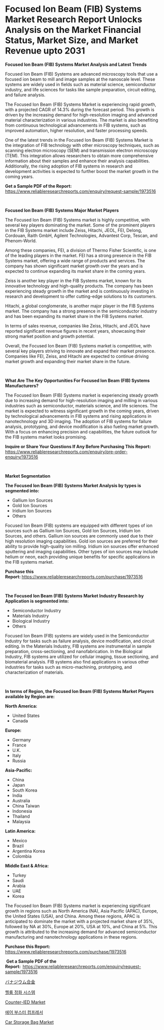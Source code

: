 <p><h1>Focused Ion Beam (FIB) Systems Market Research Report Unlocks Analysis on the Market Financial Status, Market Size, and Market Revenue upto 2031</h1></p><p><strong>Focused Ion Beam (FIB) Systems Market Analysis and Latest Trends</strong></p>
<p><p>Focused Ion Beam (FIB) Systems are advanced microscopy tools that use a focused ion beam to mill and image samples at the nanoscale level. These systems are widely used in fields such as material science, semiconductor industry, and life sciences for tasks like sample preparation, circuit editing, and failure analysis.</p><p>The Focused Ion Beam (FIB) Systems Market is experiencing rapid growth, with a projected CAGR of 14.3% during the forecast period. This growth is driven by the increasing demand for high-resolution imaging and advanced material characterization in various industries. The market is also benefiting from continuous technological advancements in FIB systems, such as improved automation, higher resolution, and faster processing speeds.</p><p>One of the latest trends in the Focused Ion Beam (FIB) Systems Market is the integration of FIB technology with other microscopy techniques, such as scanning electron microscopy (SEM) and transmission electron microscopy (TEM). This integration allows researchers to obtain more comprehensive information about their samples and enhance their analysis capabilities. Additionally, the rising adoption of FIB systems in research and development activities is expected to further boost the market growth in the coming years.</p></p>
<p><strong>Get a Sample PDF of the Report:&nbsp;</strong> <a href="https://www.reliableresearchreports.com/enquiry/request-sample/1973516">https://www.reliableresearchreports.com/enquiry/request-sample/1973516</a></p>
<p>&nbsp;</p>
<p><strong>Focused Ion Beam (FIB) Systems Major Market Players</strong></p>
<p><p>The Focused Ion Beam (FIB) Systems market is highly competitive, with several key players dominating the market. Some of the prominent players in the FIB Systems market include Zeiss, Hitachi, JEOL, FEI, Delong, Cordouan, Raith GmbH, Agilent Technologies, Advantest Corp, Tescan, and Phenom-World.</p><p>Among these companies, FEI, a division of Thermo Fisher Scientific, is one of the leading players in the market. FEI has a strong presence in the FIB Systems market, offering a wide range of products and services. The company has shown significant market growth over the years and is expected to continue expanding its market share in the coming years.</p><p>Zeiss is another key player in the FIB Systems market, known for its innovative technology and high-quality products. The company has been experiencing steady growth in the market and is continuously investing in research and development to offer cutting-edge solutions to its customers.</p><p>Hitachi, a global conglomerate, is another major player in the FIB Systems market. The company has a strong presence in the semiconductor industry and has been expanding its market share in the FIB Systems market.</p><p>In terms of sales revenue, companies like Zeiss, Hitachi, and JEOL have reported significant revenue figures in recent years, showcasing their strong market position and growth potential.</p><p>Overall, the Focused Ion Beam (FIB) Systems market is competitive, with several key players striving to innovate and expand their market presence. Companies like FEI, Zeiss, and Hitachi are expected to continue driving market growth and expanding their market share in the future.</p></p>
<p>&nbsp;</p>
<p><strong>What Are The Key Opportunities For Focused Ion Beam (FIB) Systems Manufacturers?</strong></p>
<p><p>The Focused Ion Beam (FIB) Systems market is experiencing steady growth due to increasing demand for high-resolution imaging and milling in various industries such as semiconductor, materials science, and life sciences. The market is expected to witness significant growth in the coming years, driven by technological advancements in FIB systems and rising applications in nanotechnology and 3D imaging. The adoption of FIB systems for failure analysis, prototyping, and device modification is also fueling market growth. With a focus on enhancing precision and capabilities, the future outlook for the FIB systems market looks promising.</p></p>
<p><strong>Inquire or Share Your Questions If Any Before Purchasing This Report:</strong> <a href="https://www.reliableresearchreports.com/enquiry/pre-order-enquiry/1973516">https://www.reliableresearchreports.com/enquiry/pre-order-enquiry/1973516</a></p>
<p>&nbsp;</p>
<p><strong>Market Segmentation</strong></p>
<p><strong>The Focused Ion Beam (FIB) Systems Market Analysis by types is segmented into:</strong></p>
<p><ul><li>Gallium Ion Sources</li><li>Gold Ion Sources</li><li>Iridium Ion Sources</li><li>Others</li></ul></p>
<p><p>Focused Ion Beam (FIB) systems are equipped with different types of ion sources such as Gallium Ion Sources, Gold Ion Sources, Iridium Ion Sources, and others. Gallium ion sources are commonly used due to their high resolution imaging capabilities. Gold ion sources are preferred for their ability to provide high-quality ion milling. Iridium ion sources offer enhanced sputtering and imaging capabilities. Other types of ion sources may include helium or neon, each providing unique benefits for specific applications in the FIB systems market.</p></p>
<p><strong>Purchase this Report:&nbsp;</strong><a href="https://www.reliableresearchreports.com/purchase/1973516">https://www.reliableresearchreports.com/purchase/1973516</a></p>
<p>&nbsp;</p>
<p><strong>The Focused Ion Beam (FIB) Systems Market Industry Research by Application is segmented into:</strong></p>
<p><ul><li>Semiconductor Industry</li><li>Materials Industry</li><li>Biological Industry</li><li>Others</li></ul></p>
<p><p>Focused Ion Beam (FIB) systems are widely used in the Semiconductor Industry for tasks such as failure analysis, device modification, and circuit editing. In the Materials Industry, FIB systems are instrumental in sample preparation, cross-sectioning, and nanofabrication. In the Biological Industry, FIB systems are utilized for cellular imaging, tissue sectioning, and biomaterial analysis. FIB systems also find applications in various other industries for tasks such as micro-machining, prototyping, and characterization of materials.</p></p>
<p>&nbsp;</p>
<p><strong>In terms of Region, the Focused Ion Beam (FIB) Systems Market Players available by Region are:</strong></p>
<p>
    <p> <strong> North America: </strong>
        <ul>
            <li>United States</li>
            <li>Canada</li>
        </ul>
        </p> 
    <p> <strong> Europe: </strong>
        <ul>
            <li>Germany</li>
            <li>France</li>
            <li>U.K.</li>
            <li>Italy</li>
            <li>Russia</li>
        </ul>
        </p> 
    <p> <strong> Asia-Pacific: </strong>
        <ul>
            <li>China</li>
            <li>Japan</li>
            <li>South Korea</li>
            <li>India</li>
            <li>Australia</li>
            <li>China Taiwan</li>
            <li>Indonesia</li>
            <li>Thailand</li>
            <li>Malaysia</li>
        </ul>
        </p> 
    <p> <strong> Latin America: </strong>
        <ul>
            <li>Mexico</li>
            <li>Brazil</li>
            <li>Argentina Korea</li>
            <li>Colombia</li>
        </ul>
        </p> 
    <p> <strong> Middle East & Africa: </strong>
        <ul>
            <li>Turkey</li>
            <li>Saudi</li>
            <li>Arabia</li>
            <li>UAE</li>
            <li>Korea</li>
        </ul>
    </p>
    </p>
<p><p>The Focused Ion Beam (FIB) Systems market is experiencing significant growth in regions such as North America (NA), Asia Pacific (APAC), Europe, the United States (USA), and China. Among these regions, APAC is anticipated to dominate the market with a projected market share of 35%, followed by NA at 30%, Europe at 20%, USA at 10%, and China at 5%. This growth is attributed to the increasing demand for advanced semiconductor manufacturing and nanotechnology applications in these regions.</p></p>
<p><strong>Purchase this Report: </strong><a href="https://www.reliableresearchreports.com/purchase/1973516">https://www.reliableresearchreports.com/purchase/1973516</a></p>
<p>&nbsp;<strong>Get a Sample PDF of the Report:&nbsp;&nbsp;</strong><a href="https://www.reliableresearchreports.com/enquiry/request-sample/1973516">https://www.reliableresearchreports.com/enquiry/request-sample/1973516</a></p>
<p><strong></strong></p>
<p><p><a href="https://github.com/xnljig2898992/Market-Research-Report-List-1/blob/main/644308114069.md">バナジウム合金</a></p><p><a href="https://github.com/vsn7qpua81q/Market-Research-Report-List-1/blob/main/196953813120.md">헬륨 정화 시스템</a></p><p><a href="https://github.com/sonuprakash1/Market-Research-Report-List-2/blob/main/counter-ied-market.md">Counter-IED Market</a></p><p><a href="https://github.com/trmesnao7959541/Market-Research-Report-List-1/blob/main/359441913119.md">에어 부스터 컴프레서</a></p><p><a href="https://issuu.com/reportprime-2/docs/car-storage-bag-market-size-2030.pptx">Car Storage Bag Market</a></p></p>